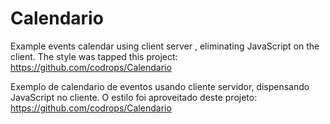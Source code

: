 # Calendario
Example events calendar using client server , eliminating JavaScript on the client. The style was tapped this project: https://github.com/codrops/Calendario

Exemplo de calendario de eventos usando cliente servidor, dispensando JavaScript no cliente. O estilo foi aproveitado deste projeto: https://github.com/codrops/Calendario
